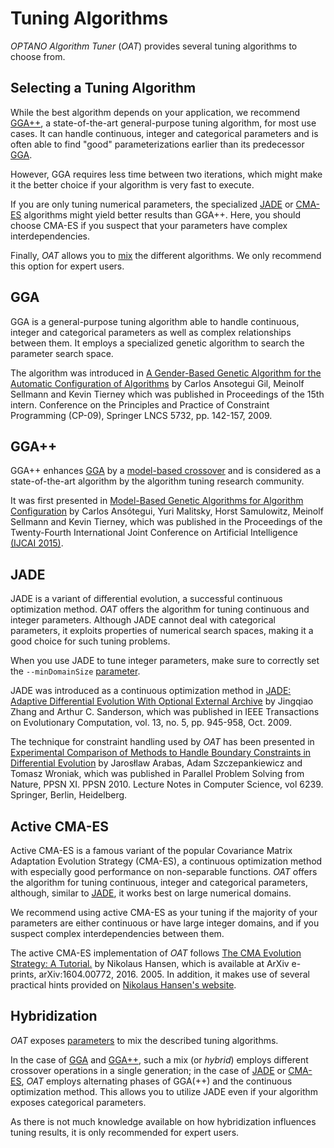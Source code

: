 # Tuning Algorithms

_OPTANO Algorithm Tuner_ (*OAT*) provides several tuning algorithms to choose from.

## Selecting a Tuning Algorithm

While the best algorithm depends on your application, we recommend [GGA++](#gga-1), a state-of-the-art general-purpose tuning algorithm, for most use cases. It can handle continuous, integer and categorical parameters and is often able to find "good" parameterizations earlier than its predecessor [GGA](#gga).

However, GGA requires less time between two iterations, which might make it the better choice if your algorithm is very fast to execute.

If you are only tuning numerical parameters, the specialized [JADE](#jade) or [CMA-ES](#active-cma-es) algorithms might yield better results than GGA++. Here, you should choose CMA-ES if you suspect that your parameters have complex interdependencies.

Finally, *OAT* allows you to [mix](#hybridization) the different algorithms. We only recommend this option for expert users.

## GGA

GGA is a general-purpose tuning algorithm able to handle continuous, integer and categorical parameters as well as complex relationships between them. It employs a specialized genetic algorithm to search the parameter search space.

The algorithm was introduced in [A Gender-Based Genetic Algorithm for the Automatic Configuration of Algorithms](https://link.springer.com/chapter/10.1007/978-3-642-04244-7_14?no-access=true) by Carlos Ansotegui Gil, Meinolf Sellmann and Kevin Tierney which was published in Proceedings of the 15th intern. Conference on the Principles and Practice of Constraint Programming (CP-09), Springer LNCS 5732, pp. 142-157, 2009.

## GGA++

GGA++ enhances [GGA](#gga) by a [model-based crossover](model_based_crossover.md) and is considered as a state-of-the-art algorithm by the algorithm tuning research community.

It was first presented in [Model-Based Genetic Algorithms for Algorithm Configuration](https://www.ijcai.org/Proceedings/15/Papers/109.pdf) by Carlos Ansótegui, Yuri Malitsky, Horst Samulowitz, Meinolf Sellmann and Kevin Tierney, which was published in the Proceedings of the Twenty-Fourth International Joint Conference on Artificial Intelligence [(IJCAI 2015)](http://www.ijcai.org/proceedings/2015).

## JADE

JADE is a variant of differential evolution, a successful continuous optimization method. *OAT* offers the algorithm for tuning continuous and integer parameters. Although JADE cannot deal with categorical parameters, it exploits properties of numerical search spaces, making it a good choice for such tuning problems.

When you use JADE to tune integer parameters, make sure to correctly set the `--minDomainSize` [parameter](parameters.md).

JADE was introduced as a continuous optimization method in [JADE: Adaptive Differential Evolution With Optional External Archive](https://ieeexplore.ieee.org/document/5208221/) by Jingqiao Zhang and Arthur C. Sanderson, which was published in IEEE Transactions on Evolutionary Computation, vol. 13, no. 5, pp. 945-958, Oct. 2009.

The technique for constraint handling used by *OAT* has been presented in [Experimental Comparison of Methods to Handle Boundary Constraints in Differential Evolution](https://link.springer.com/chapter/10.1007/978-3-642-15871-1_42) by Jarosłlaw Arabas, Adam Szczepankiewicz and Tomasz Wroniak, which was published in Parallel Problem Solving from Nature, PPSN XI. PPSN 2010. Lecture Notes in Computer Science, vol 6239. Springer, Berlin, Heidelberg.

## Active CMA-ES

Active CMA-ES is a famous variant of the popular Covariance Matrix Adaptation Evolution Strategy (CMA-ES), a continuous optimization method with especially good performance on non-separable functions. *OAT* offers the algorithm for tuning continuous, integer and categorical parameters, although, similar to [JADE](#jade), it works best on large numerical domains.

We recommend using active CMA-ES as your tuning if the majority of your parameters are either continuous or have large integer domains, and if you suspect complex interdependencies between them.

The active CMA-ES implementation of *OAT* follows [The CMA Evolution Strategy: A Tutorial.](https://hal.inria.fr/hal-01297037/file/tutorial.pdf) by Nikolaus Hansen, which is available at ArXiv e-prints, arXiv:1604.00772, 2016. 2005. In addition, it makes use of several practical hints provided on [Nikolaus Hansen's website](https://www.lri.fr/~hansen/cmaes_inmatlab.html#practical).

## Hybridization

*OAT* exposes [parameters](parameters.md#tuning-algorithm) to mix the described tuning algorithms.

In the case of [GGA](#gga) and [GGA++](#gga-1), such a mix (or *hybrid*) employs different crossover operations in a single generation; in the case of [JADE](#jade) or [CMA-ES](#active-cma-es), *OAT* employs alternating phases of GGA(++) and the continuous optimization method. This allows you to utilize JADE even if your algorithm exposes categorical parameters.

As there is not much knowledge available on how hybridization influences tuning results, it is only recommended for expert users.